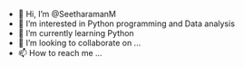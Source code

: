 - 👋 Hi, I’m @SeetharamanM
- 👀 I’m interested in Python programming and Data analysis
- 🌱 I’m currently learning Python
- 💞️ I’m looking to collaborate on ...
- 📫 How to reach me ...

<!---
SeetharamanM/SeetharamanM is a ✨ special ✨ repository because its `README.md` (this file) appears on your GitHub profile.
You can click the Preview link to take a look at your changes.
--->
